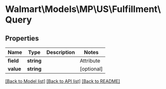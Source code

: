 # Walmart\Models\MP\US\Fulfillment\Query

## Properties

Name | Type | Description | Notes
------------ | ------------- | ------------- | -------------
**field** | **string** | | Attribute | Description | Data Type | --- | ----------- | ------- | sku | An arbitrary alphanumeric unique ID, seller-specified, identifying each item | string | gtin | Specifies a Global Trade Item Number (GTIN) search. GTIN must be 14 digits. | string | [optional]
**value** | **string** |  | [optional]


[[Back to Model list]](./) [[Back to API list]](../../../../../README.md#supported-apis) [[Back to README]](../../../../../README.md)
